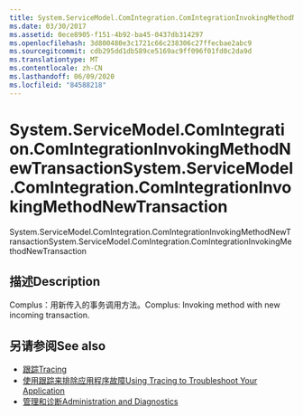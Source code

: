 ```yaml
---
title: System.ServiceModel.ComIntegration.ComIntegrationInvokingMethodNewTransaction
ms.date: 03/30/2017
ms.assetid: 0ece8905-f151-4b92-ba45-0437db314297
ms.openlocfilehash: 3d800480e3c1721c66c238306c27ffecbae2abc9
ms.sourcegitcommit: cdb295dd1db589ce5169ac9ff096f01fd0c2da9d
ms.translationtype: MT
ms.contentlocale: zh-CN
ms.lasthandoff: 06/09/2020
ms.locfileid: "84588218"
---
```

# <a name="systemservicemodelcomintegrationcomintegrationinvokingmethodnewtransaction"></a><span data-ttu-id="0bdba-102">System.ServiceModel.ComIntegration.ComIntegrationInvokingMethodNewTransaction</span><span class="sxs-lookup"><span data-stu-id="0bdba-102">System.ServiceModel.ComIntegration.ComIntegrationInvokingMethodNewTransaction</span></span>
<span data-ttu-id="0bdba-103">System.ServiceModel.ComIntegration.ComIntegrationInvokingMethodNewTransaction</span><span class="sxs-lookup"><span data-stu-id="0bdba-103">System.ServiceModel.ComIntegration.ComIntegrationInvokingMethodNewTransaction</span></span>  
  
## <a name="description"></a><span data-ttu-id="0bdba-104">描述</span><span class="sxs-lookup"><span data-stu-id="0bdba-104">Description</span></span>  
 <span data-ttu-id="0bdba-105">Complus：用新传入的事务调用方法。</span><span class="sxs-lookup"><span data-stu-id="0bdba-105">Complus: Invoking method with new incoming transaction.</span></span>  
  
## <a name="see-also"></a><span data-ttu-id="0bdba-106">另请参阅</span><span class="sxs-lookup"><span data-stu-id="0bdba-106">See also</span></span>

- [<span data-ttu-id="0bdba-107">跟踪</span><span class="sxs-lookup"><span data-stu-id="0bdba-107">Tracing</span></span>](index.md)
- [<span data-ttu-id="0bdba-108">使用跟踪来排除应用程序故障</span><span class="sxs-lookup"><span data-stu-id="0bdba-108">Using Tracing to Troubleshoot Your Application</span></span>](using-tracing-to-troubleshoot-your-application.md)
- [<span data-ttu-id="0bdba-109">管理和诊断</span><span class="sxs-lookup"><span data-stu-id="0bdba-109">Administration and Diagnostics</span></span>](../index.md)
